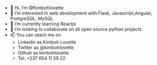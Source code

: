 - 👋 Hi, I’m @Kimbohlovette
- 👀 I’m interested in web development with Flask, Javascript,Angular, PostgreSQL, MySQL
- 🌱 I’m currently learning Reactjs
- 💞️ I’m looking to collaborate on all open source python projects
- 📫 You can reach me on
  - Linkedin as Kimboh Lovette
  - Twitter as @kimbohlovette
  - Github as kimbohlovette
  - Tel: +237 654 11 59 22

<!---
Kimbohlovette/Kimbohlovette is a ✨ special ✨ repository because its `README.md` (this file) appears on your GitHub profile.
You can click the Preview link to take a look at your changes.
--->
